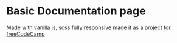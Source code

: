 # Basic Documentation page
Made with vanilla js, scss
fully responsive
made it as a project for [freeCodeCamp](https://www.freecodecamp.org)

